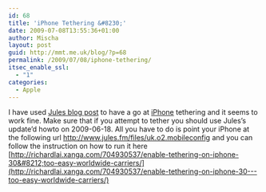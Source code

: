 ```yaml
---
id: 68
title: 'iPhone Tethering &#8230;'
date: 2009-07-08T13:55:36+01:00
author: Mischa
layout: post
guid: http://mmt.me.uk/blog/?p=68
permalink: /2009/07/08/iphone-tethering/
itsec_enable_ssl:
  - "1"
categories:
  - Apple
---
```

I have used [Jules blog post](http://jules.fm/Logbook/Logbook.html) to have a go at [iPhone](http://www.apple.com/uk/iphone/) tethering and it seems to work fine. Make sure that if you attempt to tether you should use Jules&#8217;s update&#8217;d howto on 2009-06-18. All you have to do is point your iPhone at the following url <http://www.jules.fm/files/uk.o2.mobileconfig> and you can follow the instruction on how to run it here [http://richardlai.xanga.com/704930537/enable-tethering-on-iphone-30&#8212;too-easy-worldwide-carriers/](http://richardlai.xanga.com/704930537/enable-tethering-on-iphone-30---too-easy-worldwide-carriers/)